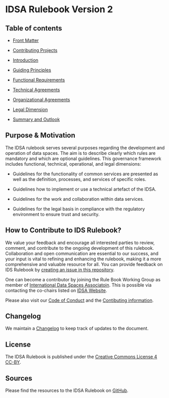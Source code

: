 # IDSA Rulebook Version 2 #

## Table of contents ##

* [Front Matter](./FrontMatter.md)
* [Contributing Projects](./Contributing_Projects.md)

* [Introduction](./1_Introduction.md)
* [Guiding Principles](./2_Guiding_Principles.md)
* [Functional Requirements](./3_Functional_Requirements.md)
* [Technical Agreements](./4_Technical_Agreements.md)
* [Organizational Agreements](./5_Organizational_Agreements.md)
* [Legal Dimension](./6_Legal_Dimension.md)
* [Summary and Outlook](./7_Summary_Outlook.md)

## Purpose & Motivation ##

The IDSA rulebook serves several purposes regarding the development and operation of data spaces. The aim is to describe clearly which rules are mandatory and which are optional guidelines. This governance framework includes functional, technical, operational, and legal dimensions:

* Guidelines for the functionality of common services are presented as well as the definition, processes, and services of specific roles.

* Guidelines how to implement or use a technical artefact of the IDSA.

* Guidelines for the work and collaboration within data services.

* Guidelines for the legal basis in compliance with the regulatory environment to ensure trust and security.

## How to Contribute to IDS Rulebook? ##

We value your feedback and encourage all interested parties to review, comment, and contribute to the ongoing development of this rulebook. Collaboration and open communication are essential to our success, and your input is vital to refining and enhancing the rulebook, making it a more comprehensive and valuable resource for all. You can provide feedback on IDS Rulebook by [creating an issue in this repository](https://github.com/International-Data-Spaces-Association/IDSA-Rulebook/issues/new).

One can become a contributor by joining the Rule Book Working Group as member of [International Data Spaces Associatoin](https://internationaldataspaces.org/). This is possible via contacting the co-chairs listed on [IDSA Website](https://internationaldataspaces.org/make/working-groups/).

Please also visit our [Code of Conduct](https://github.com/International-Data-Spaces-Association/IDSA-Rulebook/blob/main/CODE_OF_CONDUCT.md) and the [Contibuting information](https://github.com/International-Data-Spaces-Association/IDSA-Rulebook/blob/main/CONTRIBUTING.md).

## Changelog ##

We maintain a [Changelog](https://github.com/International-Data-Spaces-Association/IDSA-Rulebook/blob/main/CHANGELOG.md) to keep track of updates to the document.

## License ##

The IDSA Rulebook is published under the [Creative Commons License 4 CC-BY](https://github.com/International-Data-Spaces-Association/IDSA-Rulebook/blob/main/LICENSE.md).
## Sources ##

Please find the resources to the IDSA Rulebook on [GitHub](https://github.com/International-Data-Spaces-Association/IDSA-Rulebook).
